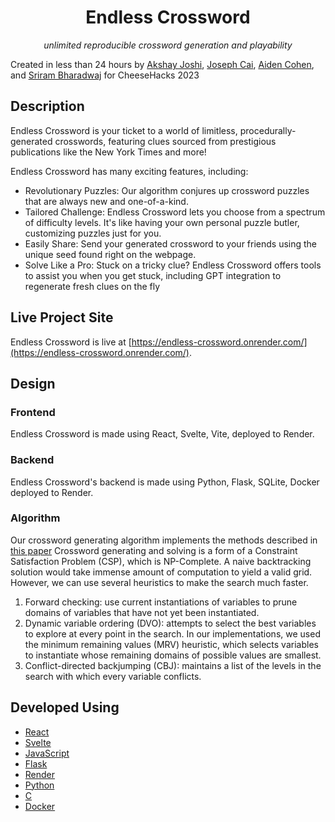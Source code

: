 <div align="center">
  
# Endless Crossword
_unlimited reproducible crossword generation and playability_

</div>

Created in less than 24 hours by [Akshay Joshi](https://github.com/akjoshi2), [Joseph Cai](https://github.com/jcai0791), [Aiden Cohen](https://github.com/aidencohen31), and [Sriram Bharadwaj](https://github.com/srirambh) for CheeseHacks 2023

## Description

Endless Crossword is your ticket to a world of limitless, procedurally-generated crosswords, featuring clues sourced from prestigious publications like the New York Times and more!

Endless Crossword has many exciting features, including:
+ Revolutionary Puzzles: Our algorithm conjures up crossword puzzles that are always new and one-of-a-kind.
+ Tailored Challenge: Endless Crossword lets you choose from a spectrum of difficulty levels. It's like having your own personal puzzle butler, customizing puzzles just for you.
+ Easily Share: Send your generated crossword to your friends using the unique seed found right on the webpage.
+ Solve Like a Pro: Stuck on a tricky clue? Endless Crossword offers tools to assist you when you get stuck, including GPT integration to regenerate fresh clues on the fly

## Live Project Site

Endless Crossword is live at [https://endless-crossword.onrender.com/](https://endless-crossword.onrender.com/). 

## Design
### Frontend
Endless Crossword is made using React, Svelte, Vite, deployed to Render.

### Backend
Endless Crossword's backend is made using Python, Flask, SQLite, Docker deployed to Render.

### Algorithm

Our crossword generating algorithm implements the methods described in [this paper](https://web.stanford.edu/~jduchi/projects/crossword_writeup.pdf)
Crossword generating and solving is a form of a Constraint Satisfaction Problem (CSP), which is NP-Complete. A naive backtracking solution would take immense amount of computation to yield a valid grid. However, we can use several heuristics to make the search much faster.

1. Forward checking: use current instantiations of variables to prune domains of variables that have not yet been instantiated.
2. Dynamic variable ordering (DVO): attempts to select the best variables to explore at every point in the search. In our implementations, we used the minimum remaining values (MRV) heuristic, which selects variables to instantiate whose remaining domains of possible values are smallest. 
3. Conflict-directed backjumping (CBJ): maintains a list of the levels in the search with which every variable conflicts.

## Developed Using
- [React](https://reactjs.org/)
- [Svelte](https://svelte.dev/)
- [JavaScript](https://www.javascript.com)
- [Flask](https://flask.palletsprojects.com/en/2.0.x/)
- [Render](https://render.com/)
- [Python](https://www.python.org)
- [C](https://www.cprogramming.com/)
- [Docker](https://www.docker.com/)

